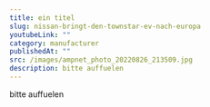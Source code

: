 ```yaml
---
title: ein titel
slug: nissan-bringt-den-townstar-ev-nach-europa
youtubeLink: ""
category: manufacturer
publishedAt: ""
src: /images/ampnet_photo_20220826_213509.jpg
description: bitte auffuelen
---
```

bitte auffuelen